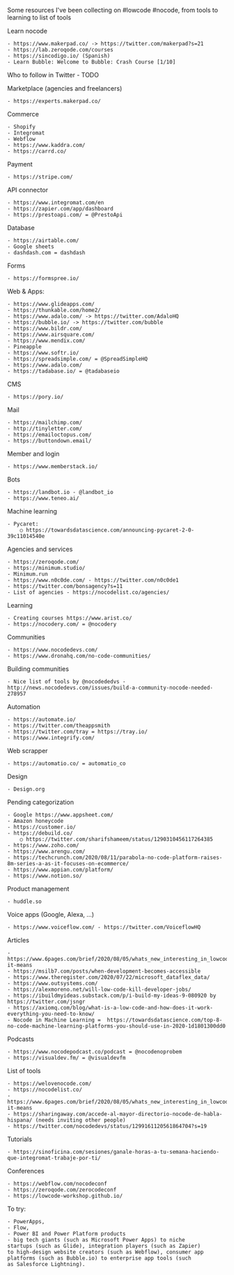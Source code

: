 Some resources I've been collecting on #lowcode #nocode, from tools to learning to list of tools

Learn nocode

	- https://www.makerpad.co/ -> https://twitter.com/makerpad?s=21
	- https://lab.zeroqode.com/courses
	- https://sincodigo.io/ (Spanish)
	- Learn Bubble: Welcome to Bubble: Crash Course [1/10]

Who to follow in Twitter
	- TODO

Marketplace (agencies and freelancers)

	- https://experts.makerpad.co/

Commerce

	- Shopify
	- Integromat
	- Webflow
	- https://www.kaddra.com/
	- https://carrd.co/

Payment

	- https://stripe.com/

API connector

	- https://www.integromat.com/en
	- https://zapier.com/app/dashboard
	- https://prestoapi.com/ = @PrestoApi

Database

	- https://airtable.com/
	- Google sheets
	- dashdash.com = dashdash

Forms 

	- https://formspree.io/


Web & Apps:

	- https://www.glideapps.com/
	- https://thunkable.com/home2/
	- https://www.adalo.com/ -> https://twitter.com/AdaloHQ
	- https://bubble.io/ -> https://twitter.com/bubble
	- https://www.bildr.com/
	- https://www.airsquare.com/
	- https://www.mendix.com/
	- Pineapple 
	- https://www.softr.io/
	- https://spreadsimple.com/ = @SpreadSimpleHQ
	- https://www.adalo.com/
	- https://tadabase.io/ = @tadabaseio

CMS

	- https://pory.io/ 

Mail

	- https://mailchimp.com/
	- http://tinyletter.com/
	- https://emailoctopus.com/
	- https://buttondown.email/

Member and login

	- https://www.memberstack.io/

Bots

	- https://landbot.io - @landbot_io
	- https://www.teneo.ai/

Machine learning

	- Pycaret:
		○ https://towardsdatascience.com/announcing-pycaret-2-0-39c11014540e

Agencies and services

	- https://zeroqode.com/
	- https://minimum.studio/
	- Minimum.run
	- https://www.n0c0de.com/ - https://twitter.com/n0c0de1
	- https://twitter.com/bonsagency?s=11
	- List of agencies - https://nocodelist.co/agencies/
	

Learning

	- Creating courses https://www.arist.co/
	- https://nocodery.com/ = @nocodery

Communities

	- https://www.nocodedevs.com/
	- https://www.dronahq.com/no-code-communities/

Building communities

	- Nice list of tools by @nocodededvs - http://news.nocodedevs.com/issues/build-a-community-nocode-needed-278957


Automation

	- https://automate.io/
	- https://twitter.com/theappsmith
	- https://twitter.com/tray = https://tray.io/ 
	- https://www.integrify.com/
	

Web scrapper

	- https://automatio.co/ = automatio_co


Design

	- Design.org
	

Pending categorization

	- Google https://www.appsheet.com/
	- Amazon honeycode
	- https://customer.io/
	- https://debuild.co/
		○ https://twitter.com/sharifshameem/status/1290310456117264385
	- https://www.zoho.com/
	- https://www.arengu.com/
	- https://techcrunch.com/2020/08/11/parabola-no-code-platform-raises-8m-series-a-as-it-focuses-on-ecommerce/
	- https://www.appian.com/platform/
	- https://www.notion.so/

Product management

	- huddle.so


Voice apps (Google, Alexa, …)

	- https://www.voiceflow.com/ - https://twitter.com/VoiceflowHQ


Articles

	- https://www.6pages.com/brief/2020/08/05/whats_new_interesting_in_lowcodenocode#what-it-means
	- https://msilb7.com/posts/when-development-becomes-accessible
	- https://www.theregister.com/2020/07/22/microsoft_dataflex_data/
	- https://www.outsystems.com/
	- https://alexmoreno.net/will-low-code-kill-developer-jobs/
	- https://ibuildmyideas.substack.com/p/i-build-my-ideas-9-080920 by https://twitter.com/jsngr
	- https://axiomq.com/blog/what-is-a-low-code-and-how-does-it-work-everything-you-need-to-know/
	- Nocode in Machine Learning = 	https://towardsdatascience.com/top-8-no-code-machine-learning-platforms-you-should-use-in-2020-1d1801300dd0

	
Podcasts

	- https://www.nocodepodcast.co/podcast = @nocodenoprobem 
	- https://visualdev.fm/ = @visualdevfm
	

List of tools

	- https://welovenocode.com/
	- https://nocodelist.co/
	- https://www.6pages.com/brief/2020/08/05/whats_new_interesting_in_lowcodenocode#what-it-means
	- https://sharingaway.com/accede-al-mayor-directorio-nocode-de-habla-hispana/ (needs inviting other people)
	- https://twitter.com/nocodedevs/status/1299161120561864704?s=19


Tutorials

	- https://sinoficina.com/sesiones/ganale-horas-a-tu-semana-haciendo-que-integromat-trabaje-por-ti/

Conferences

	- https://webflow.com/nocodeconf
	- https://zeroqode.com/zerocodeconf
	- https://lowcode-workshop.github.io/



To try:

	- PowerApps, 
	- Flow, 
	- Power BI and Power Platform products
	- big tech giants (such as Microsoft Power Apps) to niche startups (such as Glide), integration players (such as Zapier) to high-design website creators (such as Webflow), consumer app platforms (such as Bubble.io) to enterprise app tools (such as Salesforce Lightning).

